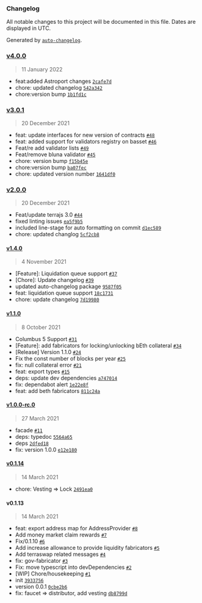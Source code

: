 ### Changelog

All notable changes to this project will be documented in this file. Dates are displayed in UTC.

Generated by [`auto-changelog`](https://github.com/CookPete/auto-changelog).

### [v4.0.0](https://github.com/Anchor-Protocol/anchor.js/compare/v3.0.1...v4.0.0)

> 11 January 2022

- feat:added Astroport changes [`2cafe7d`](https://github.com/Anchor-Protocol/anchor.js/commit/2cafe7dffd0f3ff4c4ff10ada8b01f09598765f7)
- chore: updated changelog [`542a342`](https://github.com/Anchor-Protocol/anchor.js/commit/542a3420d85cee0442c480f92b11c7d29dd8b317)
- chore:version bump [`1b1fd1c`](https://github.com/Anchor-Protocol/anchor.js/commit/1b1fd1c215b92f5c558798563434c91dc0349a2e)

### [v3.0.1](https://github.com/Anchor-Protocol/anchor.js/compare/v2.0.0...v3.0.1)

> 20 December 2021

- feat: update interfaces for new version of contracts [`#48`](https://github.com/Anchor-Protocol/anchor.js/pull/48)
- feat: added support for validators registry on basset [`#46`](https://github.com/Anchor-Protocol/anchor.js/pull/46)
- Feat/re add validator lists [`#49`](https://github.com/Anchor-Protocol/anchor.js/pull/49)
- Feat/remove bluna validator [`#45`](https://github.com/Anchor-Protocol/anchor.js/pull/45)
- chore: version bump [`f15b45e`](https://github.com/Anchor-Protocol/anchor.js/commit/f15b45e45bc6b0f16a48752be3e31677c5e85c3b)
- chore:version bump [`ba07fec`](https://github.com/Anchor-Protocol/anchor.js/commit/ba07fec25cca4abfd845334d3f34faaf94052b55)
- chore: updated version number [`1641df0`](https://github.com/Anchor-Protocol/anchor.js/commit/1641df04c910790c7bd6e1afe8e5de90162d46a2)

### [v2.0.0](https://github.com/Anchor-Protocol/anchor.js/compare/v1.4.0...v2.0.0)

> 20 December 2021

- Feat/update terrajs 3.0 [`#44`](https://github.com/Anchor-Protocol/anchor.js/pull/44)
- fixed linting issues [`ea5f9b5`](https://github.com/Anchor-Protocol/anchor.js/commit/ea5f9b559e7822129f4525bdc3c29787826aff39)
- included line-stage for auto formatting on commit [`d1ec589`](https://github.com/Anchor-Protocol/anchor.js/commit/d1ec58968cf7d061b0ad23203e6bab46ab228722)
- chore: updated changlog [`5cf2cb8`](https://github.com/Anchor-Protocol/anchor.js/commit/5cf2cb828f416d4f748a71a4a023a480ed3b0ded)

#### [v1.4.0](https://github.com/Anchor-Protocol/anchor.js/compare/v1.1.0...v1.4.0)

> 4 November 2021

- [Feature]: Liquidation queue support [`#37`](https://github.com/Anchor-Protocol/anchor.js/pull/37)
- [Chore]: Update changelog [`#39`](https://github.com/Anchor-Protocol/anchor.js/pull/39)
- updated auto-changelog package [`9587f05`](https://github.com/Anchor-Protocol/anchor.js/commit/9587f0566cc7bafc3100cd8a19e8d51f2bd0db97)
- feat: liquidation queue support [`18c1731`](https://github.com/Anchor-Protocol/anchor.js/commit/18c173129493320f84cbc95988ad4b29554f737f)
- chore: update changelog [`7d19980`](https://github.com/Anchor-Protocol/anchor.js/commit/7d1998099939eaa0ada4dba40da0e4cbb2bc10fb)

#### [v1.1.0](https://github.com/Anchor-Protocol/anchor.js/compare/v1.0.0-rc.0...v1.1.0)

> 8 October 2021

- Columbus 5 Support  [`#31`](https://github.com/Anchor-Protocol/anchor.js/pull/31)
- [Feature]: add fabricators for locking/unlocking bEth collateral [`#34`](https://github.com/Anchor-Protocol/anchor.js/pull/34)
- [Release] Version 1.1.0 [`#24`](https://github.com/Anchor-Protocol/anchor.js/pull/24)
- Fix the const number of blocks per year [`#25`](https://github.com/Anchor-Protocol/anchor.js/pull/25)
- fix: null collateral error [`#21`](https://github.com/Anchor-Protocol/anchor.js/pull/21)
- feat: export types [`#15`](https://github.com/Anchor-Protocol/anchor.js/pull/15)
- deps: update dev dependencies [`a747014`](https://github.com/Anchor-Protocol/anchor.js/commit/a7470147f78985e37b5f268821cda98c5c923564)
- fix: dependabot alert [`1e22e8f`](https://github.com/Anchor-Protocol/anchor.js/commit/1e22e8f5cf16413f583d5ba216b0de55cf108e32)
- feat: add beth fabricators [`811c24a`](https://github.com/Anchor-Protocol/anchor.js/commit/811c24a78d05f9dca1f21362ad1fa593b0ee2e92)

#### [v1.0.0-rc.0](https://github.com/Anchor-Protocol/anchor.js/compare/v0.1.14...v1.0.0-rc.0)

> 27 March 2021

- facade [`#11`](https://github.com/Anchor-Protocol/anchor.js/pull/11)
- deps: typedoc [`5564a65`](https://github.com/Anchor-Protocol/anchor.js/commit/5564a650652782f62a8bb8c239867e1d6e14e0ba)
- deps [`2dfed18`](https://github.com/Anchor-Protocol/anchor.js/commit/2dfed18f9249fbd16eadca3de6960b85a6e41e25)
- fix: version 1.0.0 [`e12e180`](https://github.com/Anchor-Protocol/anchor.js/commit/e12e1809aff521c6f269fe24af91946ae07b5c20)

#### [v0.1.14](https://github.com/Anchor-Protocol/anchor.js/compare/v0.1.13...v0.1.14)

> 14 March 2021

- chore: Vesting =&gt; Lock [`2491ea0`](https://github.com/Anchor-Protocol/anchor.js/commit/2491ea0d9b3b7ff53647818aab6605324a4a721c)

#### v0.1.13

> 14 March 2021

- feat: export address map for AddressProvider [`#8`](https://github.com/Anchor-Protocol/anchor.js/pull/8)
- Add money market claim rewards [`#7`](https://github.com/Anchor-Protocol/anchor.js/pull/7)
- Fix/0.1.10 [`#6`](https://github.com/Anchor-Protocol/anchor.js/pull/6)
- Add increase allowance to provide liquidity fabricators [`#5`](https://github.com/Anchor-Protocol/anchor.js/pull/5)
- Add terraswap related messages [`#4`](https://github.com/Anchor-Protocol/anchor.js/pull/4)
- fix: gov-fabricator [`#3`](https://github.com/Anchor-Protocol/anchor.js/pull/3)
- Fix: move typescript into devDependencies [`#2`](https://github.com/Anchor-Protocol/anchor.js/pull/2)
- [WIP] Chore/housekeeping [`#1`](https://github.com/Anchor-Protocol/anchor.js/pull/1)
- init [`3933756`](https://github.com/Anchor-Protocol/anchor.js/commit/3933756b23f576739eb07d0a7577a08f70f48660)
- version 0.0.1 [`0cbe2b6`](https://github.com/Anchor-Protocol/anchor.js/commit/0cbe2b6bf6cab32a93e97c6fa24c954db8c5530c)
- fix: faucet =&gt; distributor, add vesting [`db8799d`](https://github.com/Anchor-Protocol/anchor.js/commit/db8799d8345325cc0698f5f8ad61385afe60c4d8)
